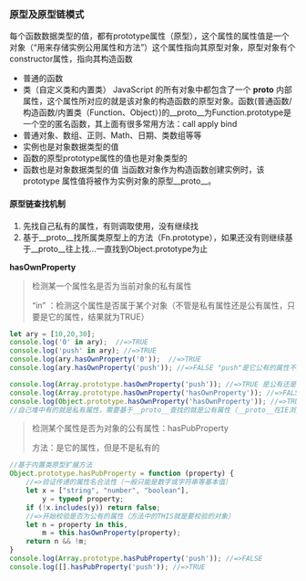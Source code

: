 ### 原型及原型链模式

每个函数数据类型的值，都有prototype属性（原型），这个属性的属性值是一个对象（“用来存储实例公用属性和方法”）这个属性指向其原型对象，原型对象有个constructor属性，指向其构造函数
- 普通的函数
- 类（自定义类和内置类）
JavaScript 的所有对象中都包含了一个 __proto__ 内部属性，这个属性所对应的就是该对象的构造函数的原型对象。函数(普通函数/构造函数/内置类（Function、Object）)的__proto__为Function.prototype是一个空的匿名函数，其上面有很多常用方法：call apply bind
- 普通对象、数组、正则、Math、日期、类数组等等
- 实例也是对象数据类型的值
- 函数的原型prototype属性的值也是对象类型的
- 函数也是对象数据类型的值
当函数对象作为构造函数创建实例时，该 prototype 属性值将被作为实例对象的原型__proto__。

#### 原型链查找机制
1. 先找自己私有的属性，有则调取使用，没有继续找
2. 基于\__proto\__找所属类原型上的方法（Fn.prototype），如果还没有则继续基于\__proto\__往上找...一直找到Object.prototype为止



**hasOwnProperty**

> 检测某一个属性名是否为当前对象的私有属性
>
> “in” ：检测这个属性是否属于某个对象（不管是私有属性还是公有属性，只要是它的属性，结果就为TRUE）

```javascript
let ary = [10,20,30];
console.log('0' in ary);  //=>TRUE
console.log('push' in ary); //=>TRUE
console.log(ary.hasOwnProperty('0'));  //=>TRUE
console.log(ary.hasOwnProperty('push')); //=>FALSE "push"是它公有的属性不是私有的

console.log(Array.prototype.hasOwnProperty('push')); //=>TRUE 是公有还是私有属性，需要看相对谁来说的
console.log(Array.prototype.hasOwnProperty('hasOwnProperty')); //=>FALSE
console.log(Object.prototype.hasOwnProperty('hasOwnProperty')); //=>TRUE   
//自己堆中有的就是私有属性，需要基于__proto__查找的就是公有属性（__proto__在IE浏览器中（EDGE除外）给保护起来了，不让我们在代码中操作它）
```

> 检测某个属性是否为对象的公有属性：hasPubProperty
>
> 方法：是它的属性，但是不是私有的

```javascript
//基于内置类原型扩展方法
Object.prototype.hasPubProperty = function (property) {
	//=>验证传递的属性名合法性（一般只能是数字或字符串等基本值）
	let x = ["string", "number", "boolean"],
		y = typeof property;
	if (!x.includes(y)) return false;
	//=>开始校验是否为公有的属性（方法中的THIS就是要校验的对象）
	let n = property in this,
		m = this.hasOwnProperty(property);
	return n && !m;
}
console.log(Array.prototype.hasPubProperty('push')); //=>FALSE
console.log([].hasPubProperty('push')); //=>TRUE
```
